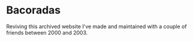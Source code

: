 # Bacoradas

Reviving this archived website I've made and maintained with a couple of friends between 2000 and 2003.
